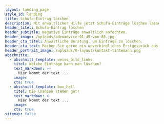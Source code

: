 ```yaml
---
layout: landing_page
style_id: landing
title: Schufa-Eintrag löschen
description: Mit anwaltlicher Hilfe jetzt Schufa-Einträge löschen lassen
header_titel: Schufa-Eintrag löschen
header_subtitle: Negative Einträge anwaltlich anfechten.
header_image: /uploads/advoadvice-01-45-von-80.jpg
header_cta_titel: Anwaltliche Beratung, um Einträge zu löschen.
header_cta_text: Machen Sie gerne ein unverbindliches Erstgespräch aus.
header_portrait_image: /uploads/0-layout/kontakt-tintemann.png
abschnitte:
  - abschnitt_template: weiss_bild_links
    titel: Welche Einträge kann man löschen?
    text_markdown: >-
      Hier kommt der text ...
    image:
    cta: true
  - abschnitt_template: box_hell
    titel: Die Chancen stehen gut!
    text_markdown: >-
      Hier kommt der text ...
    image:
    cta: true
sitemap: false
---
```

